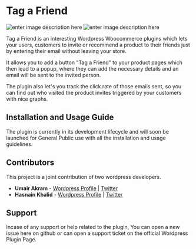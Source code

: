 # Tag a Friend 
![enter image description here](https://img.shields.io/badge/version-1.0-orange)  ![enter image description here](https://img.shields.io/badge/Contributors-2-blue)

Tag a Friend is an interesting Wordpress Woocommerce plugins which lets your users, customers to invite or recommend a product to their friends just by entering their email without leaving your store.

It allows you to add a button "Tag a Friend" to your product pages which then lead to a popup, where they can add the necessary details and an email will be sent to the invited person.

The plugin also let's you track the click rate of those emails sent, so you can find out who visited the product invites triggered by your customers with nice graphs.


## Installation and Usage Guide

The plugin is currently in its development lifecycle and will soon be launched for General Public use with all the installation and usage guidelines.

## Contributors
This project is a joint contribution of two wordpress developers.

 - **Umair Akram**  - [Wordpress Profile](https://profiles.wordpress.org/meumairakram/)   |  [Twitter](https://twitter.com/meumairakram)
 - **Hasnain Khalid**  -  [Wordpress Profile](https://profiles.wordpress.org/hasnaink007/)  | [Twitter](https://twitter.com/ch_hasnain_k)

## Support

Incase of any support or help related to the plugin, You can open a new issue here on github or can open a support ticket on the official Wordpress Plugin Page. 

